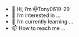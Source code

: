 - 👋 Hi, I’m @Tony0619-29
- 👀 I’m interested in ...
- 🌱 I’m currently learning ...
- 📫 How to reach me ...


